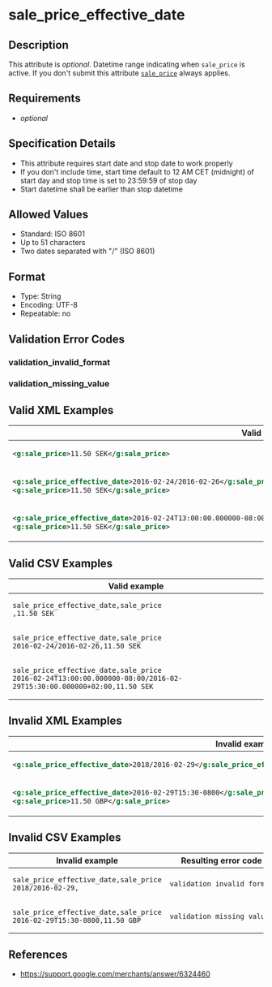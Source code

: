 # sale_price_effective_date

## Description

This attribute is *optional*.
Datetime range indicating when `sale_price` is active. If you don't submit this attribute [`sale_price`](sale_price.md) always applies.

## Requirements

* *optional*


## Specification Details

- This attribute requires start date and stop date to work properly
- If you don't include time, start time default to 12 AM CET (midnight) of start day and stop time is set to 23:59:59 of stop day
- Start datetime shall be earlier than stop datetime

## Allowed Values
- Standard: ISO 8601
- Up to 51 characters
- Two dates separated with "/" (ISO 8601)

## Format

- Type: String
- Encoding: UTF-8
- Repeatable: no


## Validation Error Codes

### validation_invalid_format
### validation_missing_value

## Valid XML Examples

<table>
<thead>
<tr><th>Valid example                         </th></tr>
</thead>
<tbody>
<tr><td>

```xml
<g:sale_price>11.50 SEK</g:sale_price>
```

</td></tr>
<tr><td>

```xml
<g:sale_price_effective_date>2016-02-24/2016-02-26</g:sale_price_effective_date>
<g:sale_price>11.50 SEK</g:sale_price>                                       
```

</td></tr>
<tr><td>

```xml
<g:sale_price_effective_date>2016-02-24T13:00:00.000000-08:00/2016-02-29T15:30:00.000000+02:00</g:sale_price_effective_date>
<g:sale_price>11.50 SEK</g:sale_price>                                       
```

</td></tr>
</tbody>
</table>

## Valid CSV Examples

<table>
<thead>
<tr><th>Valid example  </th></tr>
</thead>
<tbody>
<tr><td>

```csv
sale_price_effective_date,sale_price
,11.50 SEK                
```

</td></tr>
<tr><td>

```csv
sale_price_effective_date,sale_price
2016-02-24/2016-02-26,11.50 SEK                
```

</td></tr>
<tr><td>

```csv
sale_price_effective_date,sale_price
2016-02-24T13:00:00.000000-08:00/2016-02-29T15:30:00.000000+02:00,11.50 SEK                
```

</td></tr>
</tbody>
</table>

## Invalid XML Examples

<table>
<thead>
<tr><th>Invalid example                                                           </th><th>Resulting error code     </th></tr>
</thead>
<tbody>
<tr><td>

```xml
<g:sale_price_effective_date>2018/2016-02-29</g:sale_price_effective_date>
```

</td><td>

```xml
validation_invalid_format
```

</td></tr>
<tr><td>

```xml
<g:sale_price_effective_date>2016-02-29T15:30-0800</g:sale_price_effective_date>
<g:sale_price>11.50 GBP</g:sale_price>                                                                           
```

</td><td>

```xml
validation_missing_value 
```

</td></tr>
</tbody>
</table>

## Invalid CSV Examples

<table>
<thead>
<tr><th>Invalid example  </th><th>Resulting error code     </th></tr>
</thead>
<tbody>
<tr><td>

```csv
sale_price_effective_date,sale_price
2018/2016-02-29,                  
```

</td><td>

```csv
validation_invalid_format
```

</td></tr>
<tr><td>

```csv
sale_price_effective_date,sale_price
2016-02-29T15:30-0800,11.50 GBP                  
```

</td><td>

```csv
validation_missing_value 
```

</td></tr>
</tbody>
</table>

## References
* https://support.google.com/merchants/answer/6324460
